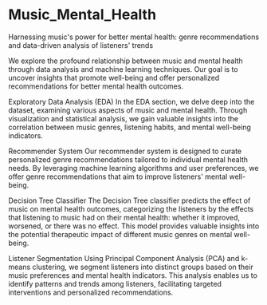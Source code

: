 # Music_Mental_Health
Harnessing music's power for better mental health: genre recommendations and data-driven analysis of listeners' trends

We explore the profound relationship between music and mental health through data analysis and machine learning techniques. Our goal is to uncover insights that promote well-being and offer personalized recommendations for better mental health outcomes.

Exploratory Data Analysis (EDA)
In the EDA section, we delve deep into the dataset, examining various aspects of music and mental health. Through visualization and statistical analysis, we gain valuable insights into the correlation between music genres, listening habits, and mental well-being indicators.

Recommender System
Our recommender system is designed to curate personalized genre recommendations tailored to individual mental health needs. By leveraging machine learning algorithms and user preferences, we offer genre recommendations that aim to improve listeners' mental well-being.

Decision Tree Classifier
The Decision Tree classifier predicts the effect of music on mental health outcomes, categorizing the listeners by the effects that listening to music had on their mental health: whether it improved, worsened, or there was no effect. This model provides valuable insights into the potential therapeutic impact of different music genres on mental well-being.

Listener Segmentation
Using Principal Component Analysis (PCA) and k-means clustering, we segment listeners into distinct groups based on their music preferences and mental health indicators. This analysis enables us to identify patterns and trends among listeners, facilitating targeted interventions and personalized recommendations.
